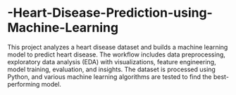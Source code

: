 # -Heart-Disease-Prediction-using-Machine-Learning
This project analyzes a heart disease dataset and builds a machine learning model to predict heart disease. The workflow includes data preprocessing, exploratory data analysis (EDA) with visualizations, feature engineering, model training, evaluation, and insights. The dataset is processed using Python, and various machine learning algorithms are tested to find the best-performing model.
